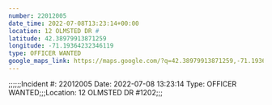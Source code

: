 ```yaml
---
number: 22012005
date_time: 2022-07-08T13:23:14+00:00
location: 12 OLMSTED DR #
latitude: 42.38979913871259
longitude: -71.19364232346119
type: OFFICER WANTED
google_maps_link: https://maps.google.com/?q=42.38979913871259,-71.19364232346119
---
```


;;;;;;Incident #: 22012005  Date: 2022-07-08 13:23:14   Type: OFFICER WANTED;;;Location: 12 OLMSTED DR #1202;;;
